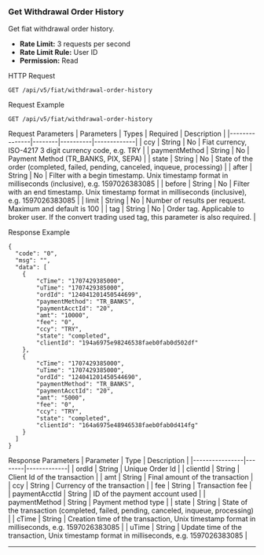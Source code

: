 ### Get Withdrawal Order History

Get fiat withdrawal order history.

- **Rate Limit:** 3 requests per second
- **Rate Limit Rule:** User ID
- **Permission:** Read

HTTP Request
```
GET /api/v5/fiat/withdrawal-order-history
```

Request Example
```
GET /api/v5/fiat/withdrawal-order-history
```

Request Parameters
| Parameters    | Types  | Required | Description |
|---------------|--------|----------|-------------|
| ccy           | String | No       | Fiat currency, ISO-4217 3 digit currency code, e.g. TRY |
| paymentMethod | String | No       | Payment Method (TR_BANKS, PIX, SEPA) |
| state         | String | No       | State of the order (completed, failed, pending, canceled, inqueue, processing) |
| after         | String | No       | Filter with a begin timestamp. Unix timestamp format in milliseconds (inclusive), e.g. 1597026383085 |
| before        | String | No       | Filter with an end timestamp. Unix timestamp format in milliseconds (inclusive), e.g. 1597026383085 |
| limit         | String | No       | Number of results per request. Maximum and default is 100 |
| tag           | String | No       | Order tag. Applicable to broker user. If the convert trading used tag, this parameter is also required. |

Response Example
```
{
  "code": "0",
  "msg": "",
  "data": [
    {
        "cTime": "1707429385000",
        "uTime": "1707429385000",
        "ordId": "124041201450544699",
        "paymentMethod": "TR_BANKS",
        "paymentAcctId": "20",
        "amt": "10000",
        "fee": "0",
        "ccy": "TRY",
        "state": "completed",
        "clientId": "194a6975e98246538faeb0fab0d502df"
    },
    {
        "cTime": "1707429385000",
        "uTime": "1707429385000",
        "ordId": "124041201450544690",
        "paymentMethod": "TR_BANKS",
        "paymentAcctId": "20",
        "amt": "5000",
        "fee": "0",
        "ccy": "TRY",
        "state": "completed",
        "clientId": "164a6975e48946538faeb0fab0d414fg"
    }
  ]
}
```

Response Parameters
| Parameter      | Type   | Description |
|----------------|--------|-------------|
| ordId          | String | Unique Order Id |
| clientId       | String | Client Id of the transaction |
| amt            | String | Final amount of the transaction |
| ccy            | String | Currency of the transaction |
| fee            | String | Transaction fee |
| paymentAcctId  | String | ID of the payment account used |
| paymentMethod  | String | Payment method type |
| state          | String | State of the transaction (completed, failed, pending, canceled, inqueue, processing) |
| cTime          | String | Creation time of the transaction, Unix timestamp format in milliseconds, e.g. 1597026383085 |
| uTime          | String | Update time of the transaction, Unix timestamp format in milliseconds, e.g. 1597026383085 |

---
